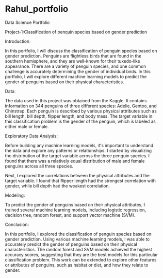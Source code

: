 # Rahul_portfolio

Data Science Portfolio


Project-1:Classification of penquin species based on gender prediction


Introduction:

In this portfolio, I will discuss the classification of penguin species based on gender prediction. Penguins are flightless birds that are found in the southern hemisphere, and they are well-known for their tuxedo-like appearance. There are a variety of penguin species, and one common challenge is accurately determining the gender of individual birds. In this portfolio, I will explore different machine learning models to predict the gender of penguins based on their physical characteristics.

Data:

The data used in this project was obtained from the Kaggle. It contains information on 344 penguins of three different species: Adelie, Gentoo, and Chinstrap. Each penguin is described by various physical attributes such as bill length, bill depth, flipper length, and body mass. The target variable in this classification problem is the gender of the penguin, which is labeled as either male or female.

Exploratory Data Analysis:

Before building any machine learning models, it's important to understand the data and explore any patterns or relationships. I started by visualizing the distribution of the target variable across the three penguin species. I found that there was a relatively equal distribution of male and female penguins across all three species.

Next, I explored the correlations between the physical attributes and the target variable. I found that flipper length had the strongest correlation with gender, while bill depth had the weakest correlation.

Modeling:

To predict the gender of penguins based on their physical attributes, I trained several machine learning models, including logistic regression, decision tree, random forest, and support vector machine (SVM). 

Conclusion:

In this portfolio, I explored the classification of penguin species based on gender prediction. Using various machine learning models, I was able to accurately predict the gender of penguins based on their physical characteristics. The random forest and SVM models achieved the highest accuracy scores, suggesting that they are the best models for this particular classification problem. This work can be extended to explore other features or attributes of penguins, such as habitat or diet, and how they relate to gender.
